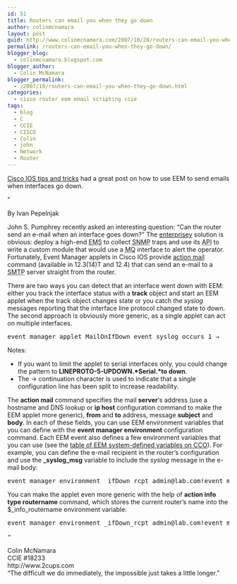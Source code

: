 ```yaml
---
id: 51
title: Routers can email you when they go down
author: colinmcnamara
layout: post
guid: http://www.colinmcnamara.com/2007/10/28/routers-can-email-you-when-they-go-down/
permalink: /routers-can-email-you-when-they-go-down/
blogger_blog:
  - colinmcnamara.blogspot.com
blogger_author:
  - Colin McNamara
blogger_permalink:
  - /2007/10/routers-can-email-you-when-they-go-down.html
categories:
  - cisco router eem email scripting ccie
tags:
  - blog
  - C
  - CCIE
  - CISCO
  - Colin
  - john
  - Network
  - Router
---
```

[Cisco IOS tips and tricks][1] had a great post on how to use EEM to send emails when interfaces go down.

&#8221;

<p class="author">
  By Ivan Pepelnjak
</p>

John S. Pumphrey recently asked an interesting question: “Can the router send an e-mail when an interface goes down?” The <a href="http://en.wikipedia.org/wiki/Enterprise_software#Criticisms" target="_blank">enterprisey</a> solution is obvious: deploy a high-end <acronym title="Element Management System">EMS</acronym> to collect <acronym title="Simple Network Management Protocol">SNMP</acronym> traps and use its <acronym title="Application Program Interface">API</acronym> to write a custom module that would use a <acronym title="Message Queue">MQ</acronym> interface to alert the operator. Fortunately, Event Manager applets in Cisco IOS provide <a href="http://www.cisco.com/univercd/cc/td/doc/product/software/ios124/124tcr/tnm_r/nmg_01ht.htm#wp1253694" target="_blank">action mail</a> command (available in 12.3(14)T and 12.4) that can send an e-mail to a <acronym title="Simple Mail Transfer Protocol">SMTP</acronym> server straight from the router.

There are two ways you can detect that an interface went down with EEM: either you track the interface status with a **track** object and start an EEM applet when the track object changes state or you catch the *syslog* messages reporting that the interface line protocol changed state to down. The second approach is obviously more generic, as a single applet can act on multiple interfaces.

<pre class="code">event manager applet MailOnIfDown event syslog occurs 1 →    pattern "LINEPROTO-5-UPDOWN.*to down" →    period 1</pre>

<p class="note">
  <span>Notes:</span>
</p>

  * If you want to limit the applet to serial interfaces only, you could change the pattern to **LINEPROTO-5-UPDOWN.\*Serial.\*to down**.
  * The → continuation character is used to indicate that a single configuration line has been split to increase readability.

The **action mail** command specifies the mail **server**&#8216;s address (use a hostname and DNS lookup or **ip host** configuration command to make the EEM applet more generic), **from** and **to** address, message **subject** and **body**. In each of these fields, you can use EEM environment variables that you can define with the **event manager environment** configuration command. Each EEM event also defines a few environment variables that you can use (see the <a href="http://www.cisco.com/univercd/cc/td/doc/product/software/ios124/124cg/hnm_c/ch05/heem21.htm#wp1047028" target="_blank">table of EEM system-defined variables on CCO</a>). For example, you can define the e-mail recipient in the router&#8217;s configuration and use the **\_syslog\_msg** variable to include the *syslog* message in the e-mail body:

<pre class="code">event manager environment _ifDown_rcpt admin@lab.com!event manager applet MailOnIfDown event syslog occurs 1 →    pattern "LINEPROTO-5-UPDOWN.*to down" →    period 1 action 1.0 mail server "mail-gw" →    to "<span class="high">$_ifDown_rcpt</span>" from "R1@lab.com" →    subject "Interface down on R1" →    body "$_syslog_msg"</pre>

You can make the applet even more generic with the help of **action info type routername** command, which stores the current router&#8217;s name into the $\_info\_routername environment variable:

<pre class="code">event manager environment _ifDown_rcpt admin@lab.com!event manager applet MailOnIfDown event syslog occurs 1 →    pattern "LINEPROTO-5-UPDOWN.*to down" →    period 1 action 1.0 info type routername action 2.0 mail server "mail-gw" →    to "$_ifDown_rcpt" from "<span class="high">$_info_routername</span>@lab.com" →    subject "Interface down on $_info_routername" →    body "$_syslog_msg"

"</pre>

<p class="blogger-post-footer">
  Colin McNamara<br /> CCIE #18233<br /> http://www.2cups.com<br /> &#8220;The difficult we do immediately, the impossible just takes a little longer.&#8221;
</p>

 [1]: http://ioshints.blogspot.com/